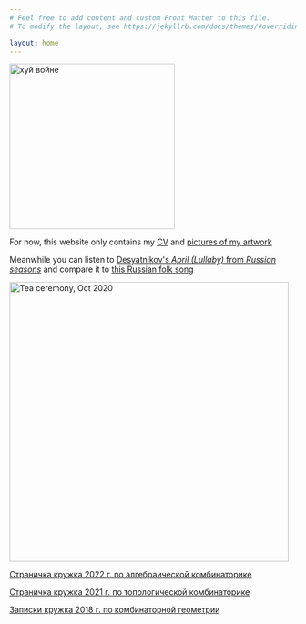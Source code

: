 ```yaml
---
# Feel free to add content and custom Front Matter to this file.
# To modify the layout, see https://jekyllrb.com/docs/themes/#overriding-theme-defaults

layout: home
---
```

<img src="{{site.baseurl}}/pics/guerra.jpg" alt="хуй войне" title="хуй войне" width="290">

For now, this website only contains my [CV]({{site.baseurl}}/files/cv.pdf) and [pictures of my artwork]({{site.baseurl}}/artwork)

Meanwhile you can listen to [Desyatnikov's _April (Lullaby)_ from _Russian seasons_](https://www.youtube.com/watch?v=-G-USvlba-0) and compare it to [this Russian folk song]({{site.baseurl}}/files/kachulnaya.mp3)

<img src="{{site.baseurl}}/pics/tea.jpg" alt="Tea ceremony, Oct 2020" title="Tea ceremony, Oct 2020" width="490">

[Страничка кружка 2022 г. по алгебраической комбинаторике](/mipt2022combialg)

[Страничка кружка 2021 г. по топологической комбинаторике](/mipt2021combitop)

[Записки кружка 2018 г. по комбинаторной геометрии](/mipt2018combigeo)
